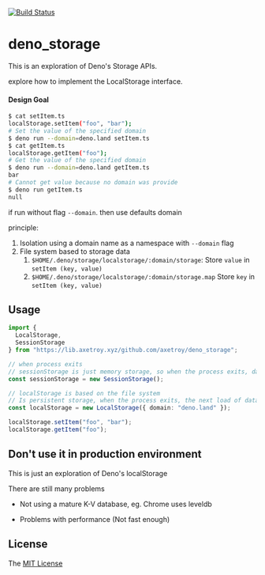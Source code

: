 [![Build Status](https://github.com/axetroy/deno_storage/workflows/test/badge.svg)](https://github.com/axetroy/deno_storage/actions)

# deno_storage

This is an exploration of Deno's Storage APIs.

explore how to implement the LocalStorage interface.

#### Design Goal

```bash
$ cat setItem.ts
localStorage.setItem("foo", "bar");
# Set the value of the specified domain
$ deno run --domain=deno.land setItem.ts
$ cat getItem.ts
localStorage.getItem("foo");
# Get the value of the specified domain
$ deno run --domain=deno.land getItem.ts
bar
# Cannot get value because no domain was provide
$ deno run getItem.ts
null
```

if run without flag `--domain`. then use defaults domain

principle:

1. Isolation using a domain name as a namespace with `--domain` flag
2. File system based to storage data
   1. `$HOME/.deno/storage/localstorage/:domain/storage`: Store `value` in `setItem (key, value)`
   2. `$HOME/.deno/storage/localstorage/:domain/storage.map` Store `key` in `setItem (key, value)`

## Usage

```typescript
import {
  LocalStorage,
  SessionStorage
} from "https://lib.axetroy.xyz/github.com/axetroy/deno_storage";

// when process exits
// sessionStorage is just memory storage, so when the process exits, data is also lost
const sessionStorage = new SessionStorage();

// localStorage is based on the file system
// Is persistent storage, when the process exits, the next load of data still exists
const localStorage = new LocalStorage({ domain: "deno.land" });

localStorage.setItem("foo", "bar");
localStorage.getItem("foo");
```

## Don't use it in production environment

This is just an exploration of Deno's localStorage

There are still many problems

- Not using a mature K-V database, eg. Chrome uses leveldb

- Problems with performance (Not fast enough)

## License

The [MIT License](LICENSE)
